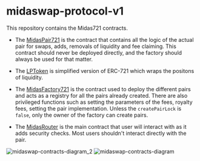 # midaswap-protocol-v1

This repository contains the Midas721 contracts.

- The [MidasPair721](./MidasPair721.sol) is the contract that contains all the logic of the actual pair for swaps, adds, removals of liquidity and fee claiming. This contract should never be deployed directly, and the factory should always be used for that matter.

- The [LPToken](./LPToken.sol) is simplified version of ERC-721 which wraps the positons of liquidity.

- The [MidasFactory721](./MidasFactory721.sol) is the contract used to deploy the different pairs and acts as a registry for all the pairs already created. There are also privileged functions such as setting the parameters of the fees, royalty fees, setting the pair implementation. Unless the `createPairLock` is `false`, only the owner of the factory can create pairs.

- The [MidasRouter](./MidasRouter.sol) is the main contract that user will interact with as it adds security checks. Most users shouldn't interact directly with the pair.

![midaswap-contracts-diagram_2](./diagram_2.svg)
![midaswap-contracts-diagram](./diagram.svg)
